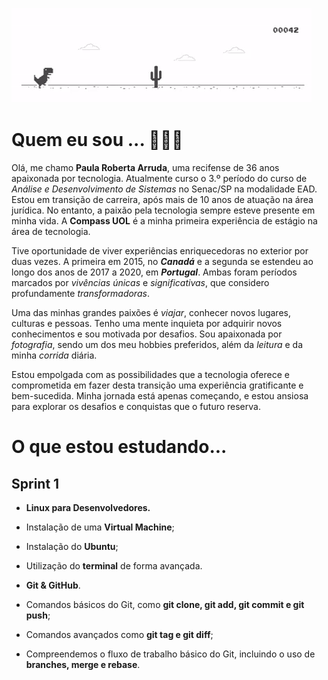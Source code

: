 ![Alt Text](https://github.com/rennanprysthon/rennanprysthon/raw/master/images/gifdino.gif)

# Quem eu sou ... 👩🏻‍💻

Olá, me chamo **Paula Roberta Arruda**, uma recifense de 36 anos apaixonada por tecnologia. Atualmente curso o 3.º período do curso de *Análise e Desenvolvimento de Sistemas* no Senac/SP na modalidade EAD. Estou em transição de carreira, após mais de 10 anos de atuação na área jurídica. No entanto, a paixão pela tecnologia sempre esteve presente em minha vida. A **Compass UOL** é a minha primeira experiência de estágio na área de tecnologia.

Tive oportunidade de viver experiências enriquecedoras no exterior por duas vezes. A primeira em 2015, no _**Canadá**_ e a segunda se estendeu ao longo dos anos de 2017 a 2020, em _**Portugal**_. Ambas foram períodos marcados por _vivências únicas_ e _significativas_, que considero profundamente _transformadoras_.

Uma das minhas grandes paixões é *viajar*, conhecer novos lugares, culturas e pessoas. Tenho uma mente inquieta por adquirir novos conhecimentos e sou motivada por desafios. Sou apaixonada por *fotografia*, sendo um dos meu hobbies preferidos, além da *leitura* e da minha *corrida* diária.

Estou empolgada com as possibilidades que a tecnologia oferece e comprometida em fazer desta transição uma experiência gratificante e bem-sucedida. Minha jornada está apenas começando, e estou ansiosa para explorar os desafios e conquistas que o futuro reserva.


# O que estou estudando...

## Sprint 1

- **Linux para Desenvolvedores.**

- Instalação de uma **Virtual Machine**;
- Instalação do **Ubuntu**;
- Utilização do **terminal** de forma avançada.

- **Git & GitHub**.

- Comandos básicos do Git, como **git clone, git add, git commit e git push**;
- Comandos avançados como **git tag e git diff**;
- Compreendemos o fluxo de trabalho básico do Git, incluindo o uso de **branches, merge e rebase**.
